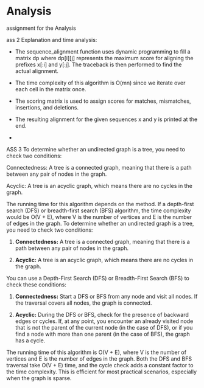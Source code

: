 # Analysis
assignment for the Analysis

ass 2
Explanation and time analysis:

- The sequence_alignment function uses dynamic programming to fill a matrix dp where dp[i][j] represents the maximum score for aligning the prefixes x[:i] and y[:j]. The traceback is then performed to find the actual alignment.
- The time complexity of this algorithm is O(mn) since we iterate over each cell in the matrix once.
- The scoring matrix is used to assign scores for matches, mismatches, insertions, and deletions.
- The resulting alignment for the given sequences x and y is printed at the end.

- 
ASS 3
To determine whether an undirected graph is a tree, you need to check two conditions:

Connectedness: A tree is a connected graph, meaning that there is a path between any pair of nodes in the graph.

Acyclic: A tree is an acyclic graph, which means there are no cycles in the graph.

The running time for this algorithm depends on the method. If  a depth-first search (DFS) or breadth-first search (BFS) algorithm, the time complexity would be O(V + E), where V is the number of vertices and E is the number of edges in the graph.
To determine whether an undirected graph is a tree, you need to check two conditions:

1. **Connectedness:** A tree is a connected graph, meaning that there is a path between any pair of nodes in the graph.

2. **Acyclic:** A tree is an acyclic graph, which means there are no cycles in the graph.

You can use a Depth-First Search (DFS) or Breadth-First Search (BFS) to check these conditions:

1. **Connectedness:** Start a DFS or BFS from any node and visit all nodes. If the traversal covers all nodes, the graph is connected.

2. **Acyclic:** During the DFS or BFS, check for the presence of backward edges or cycles. If, at any point, you encounter an already visited node that is not the parent of the current node (in the case of DFS), or if you find a node with more than one parent (in the case of BFS), the graph has a cycle.

The running time of this algorithm is O(V + E), where V is the number of vertices and E is the number of edges in the graph. Both the DFS and BFS traversal take O(V + E) time, and the cycle check adds a constant factor to the time complexity. This is efficient for most practical scenarios, especially when the graph is sparse.

